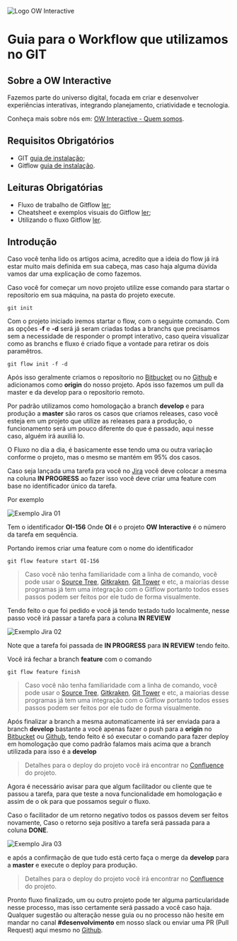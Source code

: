 ![Logo OW Interactive](https://github.com/owInteractive/OW-GIT-workflow/raw/master/media/logo.jpg "OW Interactive")

# Guia para o Workflow que utilizamos no GIT

## Sobre a OW Interactive
Fazemos parte do universo digital, focada em criar e desenvolver experiências interativas, integrando planejamento, criatividade e tecnologia.

Conheça mais sobre nós em: [OW Interactive - Quem somos](http://www.owinteractive.com/quem-somos/).

## Requisitos Obrigatórios
- GIT [guia de instalação](https://git-scm.com/book/en/v2/Getting-Started-Installing-Git);
- Gitflow [guia de instalação](https://danielkummer.github.io/git-flow-cheatsheet/index.pt_BR.html).

## Leituras Obrigatórias
- Fluxo de trabalho de Gitflow [ler](https://www.atlassian.com/br/git/tutorials/comparing-workflows/gitflow-workflow);
- Cheatsheet e exemplos visuais do Gitflow [ler](https://danielkummer.github.io/git-flow-cheatsheet/index.pt_BR.html);
- Utilizando o fluxo Gitflow [ler](https://medium.com/trainingcenter/utilizando-o-fluxo-git-flow-e63d5e0d5e04).

## Introdução
Caso você tenha lido os artigos acima, acredito que a ideia do flow já irá estar muito mais definida em sua cabeça, mas caso haja alguma dúvida vamos dar uma explicação de como fazemos.

Caso você for começar um novo projeto utilize esse comando para startar o reposítorio em sua máquina, na pasta do projeto execute.

```git init```

Com o projeto iniciado iremos startar o flow, com o seguinte comando. Com as opções **-f** e **-d** será já seram criadas todas a branchs que precisamos sem a necessidade de responder o prompt interativo, caso queira visualizar como as branchs e fluxo é criado fique a vontade para retirar os dois paramêtros.

```git flow init -f -d```

Após isso geralmente criamos o reposítorio no [Bitbucket](https://bitbucket.org/owinteractive) ou no [Github](https://github.com/owinteractive) e adicionamos como **origin** do nosso projeto. Após isso fazemos um pull da master e da develop para o reposítorio remoto.

Por padrão utilizamos como homologação a branch **develop** e para produção a **master** são raros os casos que criamos releases, caso você esteja em um projeto que utilize as releases para a produção, o funcionamento será um pouco diferente do que é passado, aqui nesse caso, alguém irá auxiliá lo.

O Fluxo no dia a dia, é basicamente esse tendo uma ou outra variação conforme o projeto, mas o mesmo se mantém em 95% dos casos.

Caso seja lançada uma tarefa pra você no [Jira](https://www.atlassian.com/br/software/jira) você deve colocar a mesma na coluna **IN PROGRESS** ao fazer isso você deve criar uma feature com base no identificador único da tarefa.

Por exemplo

![Exemplo Jira 01](https://github.com/owInteractive/OW-GIT-workflow/raw/master/media/jira-01.jpg "Exemplo Jira 01")

Tem o identificador **OI-156** Onde **OI** é o projeto **OW Interactive** é o número da tarefa em sequência.

Portando iremos criar uma feature com o nome do identificador

```git flow feature start OI-156```

> Caso você não tenha familiaridade com a linha de comando, você pode usar o [Source Tree](https://www.sourcetreeapp.com/), [Gitkraken](https://www.gitkraken.com/), [Git Tower](https://www.git-tower.com/mac) e etc, a maiorias desse programas já tem uma integração com o Gitflow portanto todos esses passos podem ser feitos por ele tudo de forma visualmente.

Tendo feito o que foi pedido e você já tendo testado tudo localmente, nesse passo você irá passar a tarefa para a coluna **IN REVIEW**

![Exemplo Jira 02](https://github.com/owInteractive/OW-GIT-workflow/raw/master/media/jira-02.jpg "Exemplo Jira 02")

Note que a tarefa foi passada de  **IN PROGRESS** para **IN REVIEW** tendo feito.

Você irá fechar a branch **feature** com o comando

```git flow feature finish```

> Caso você não tenha familiaridade com a linha de comando, você pode usar o [Source Tree](https://www.sourcetreeapp.com/), [Gitkraken](https://www.gitkraken.com/), [Git Tower](https://www.git-tower.com/mac) e etc, a maiorias desse programas já tem uma integração com o Gitflow portanto todos esses passos podem ser feitos por ele tudo de forma visualmente.

Após finalizar a branch a mesma automaticamente irá ser enviada para a branch **develop** bastante a você apenas fazer o push para a **origin** no [Bitbucket](https://bitbucket.org/owinteractive) ou [Github](https://github.com/owinteractive), tendo feito é só executar o comando para fazer deploy em homologação que como padrão falamos mais acima que a branch utilizada para isso é a **develop**

> Detalhes para o deploy do projeto você irá encontrar no [Confluence](https://www.atlassian.com/br/software/confluence) do projeto.

Agora é necessário avisar para que algum facilitador ou cliente que te passou a tarefa, para que teste a nova funcionalidade em homologação e assim de o ok para que possamos seguir o fluxo.

Caso o facilitador de um retorno negativo todos os passos devem ser feitos novamente, Caso o retorno seja positivo a tarefa será passada para a coluna **DONE**.

![Exemplo Jira 03](https://github.com/owInteractive/OW-GIT-workflow/raw/master/media/jira-03.jpg "Exemplo Jira 03")

e após a confirmação de que tudo está certo faça o merge da **develop** para a **master** e execute o deploy para produção.

> Detalhes para o deploy do projeto você irá encontrar no [Confluence](https://www.atlassian.com/br/software/confluence) do projeto.

Pronto fluxo finalizado, um ou outro projeto pode ter alguma particularidade nesse processo, mas isso certamente será passado a você caso haja. Qualquer sugestão ou alteração nesse guia ou no processo não hesite em mandar no canal **#desenvolvimento** em nosso slack ou enviar uma PR (Pull Request) aqui mesmo no [Github](https://github.com/owinteractive).